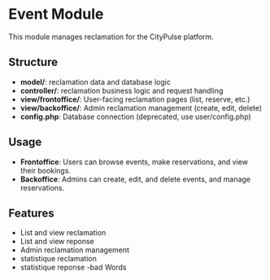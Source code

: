 # Event Module

This module manages reclamation for the CityPulse platform.

## Structure
- **model/**: reclamation data and database logic
- **controller/**: reclamation  business logic and request handling
- **view/frontoffice/**: User-facing reclamation pages (list, reserve, etc.)
- **view/backoffice/**: Admin reclamation management (create, edit, delete)
- **config.php**: Database connection (deprecated, use user/config.php)

## Usage
- **Frontoffice**: Users can browse events, make reservations, and view their bookings.
- **Backoffice**: Admins can create, edit, and delete events, and manage reservations.

## Features
- List and view reclamation
- List and view reponse
- Admin reclamation  management
- statistique reclamation
- statistique reponse
-bad Words 



